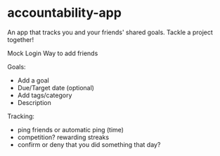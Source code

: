 # accountability-app

An app that tracks you and your friends' shared goals. Tackle a project together!

Mock Login
Way to add friends

Goals:
- Add a goal
- Due/Target date (optional)
- Add tags/category
- Description

Tracking:
- ping friends or automatic ping (time)
- competition? rewarding streaks
- confirm or deny that you did something that day?



